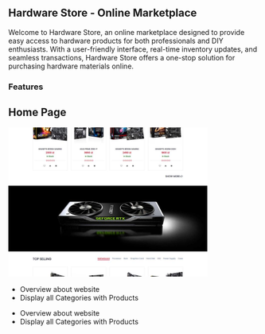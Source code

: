 
## Hardware Store - Online Marketplace

Welcome to Hardware Store, an online marketplace designed to provide easy access to hardware products for both professionals and DIY enthusiasts. With a user-friendly interface, real-time inventory updates, and seamless transactions, Hardware Store offers a one-stop solution for purchasing hardware materials online.

### Features
## Home Page
  <img src="./Images/Home.jpg" width="400" />
   <ul>
      <li>Overview about website </li>
      <li>Display all Categories with Products</li>
   </ul
## All Products 
    <img src="./Images/DisplayProducts.jpg" width="400" />
   <ul>
      <li>Overview about website </li>
      <li>Display all Categories with Products</li>
   </ul
### Tech Stack
#### Frontend:
HTML, CSS, JavaScript , JQuery , Bootstrap 
#### Backend:
ASP.NET Core MVC
SQL server 
#### Payment Integration:
Stripe
#### Others Concepts 
Git
Clone the Repository
```
git clone https://github.com/your-username/hardware-store.git
cd hardware-store
```
